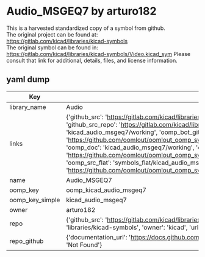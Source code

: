 # Audio_MSGEQ7 by arturo182  
This is a harvested standardized copy of a symbol from github.  
The original project can be found at:  
https://gitlab.com/kicad/libraries/kicad-symbols  
The original symbol can be found in:
https://gitlab.com/kicad/libraries/kicad-symbols/Video.kicad_sym
Please consult that link for additional, details, files, and license information.  
## yaml dump  
| Key | Value |  
| --- | --- |  
| library_name | Audio |  
| links | {'github_src': 'https://gitlab.com/kicad/libraries/kicad-symbols/Video.kicad_sym', 'github_src_repo': 'https://gitlab.com/kicad/libraries/kicad-symbols', 'oomp_bot': 'kicad_audio_msgeq7/working', 'oomp_bot_github': 'https://github.com/oomlout/oomlout_oomp_symbol_bot/tree/main/kicad_audio_msgeq7/working', 'oomp_doc': 'kicad_audio_msgeq7/working', 'oomp_doc_github': 'https://github.com/oomlout/oomlout_oomp_symbol_doc/tree/main/kicad_audio_msgeq7/working', 'oomp_src_flat': 'symbols_flat/kicad_audio_msgeq7/working', 'oomp_src_flat_github': 'https://github.com/oomlout/oomlout_oomp_symbol_src/tree/main/kicad_audio_msgeq7/working'} |  
| name | Audio_MSGEQ7 |  
| oomp_key | oomp_kicad_audio_msgeq7 |  
| oomp_key_simple | kicad_audio_msgeq7 |  
| owner | arturo182 |  
| repo | {'github_src': 'https://gitlab.com/kicad/libraries/kicad-symbols/Video.kicad_sym', 'name': 'libraries/kicad-symbols', 'owner': 'kicad', 'url': 'https://gitlab.com/kicad/libraries/kicad-symbols'} |  
| repo_github | {'documentation_url': 'https://docs.github.com/rest/repos/repos#get-a-repository', 'message': 'Not Found'} |  

